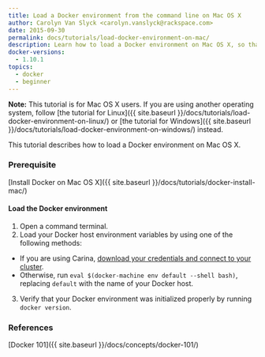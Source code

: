 ```yaml
---
title: Load a Docker environment from the command line on Mac OS X
author: Carolyn Van Slyck <carolyn.vanslyck@rackspace.com>
date: 2015-09-30
permalink: docs/tutorials/load-docker-environment-on-mac/
description: Learn how to load a Docker environment on Mac OS X, so that you can work with Docker from the command line
docker-versions:
  - 1.10.1
topics:
  - docker
  - beginner
---
```


**Note:** This tutorial is for Mac OS X users. If you are using another operating system, follow
[the tutorial for Linux]({{ site.baseurl }}/docs/tutorials/load-docker-environment-on-linux/) or
[the tutorial for Windows]({{ site.baseurl }}/docs/tutorials/load-docker-environment-on-windows/) instead.

This tutorial describes how to load a Docker environment on Mac OS X.

### Prerequisite

[Install Docker on Mac OS X]({{ site.baseurl }}/docs/tutorials/docker-install-mac/)

#### Load the Docker environment
1. Open a command terminal.
2. Load your Docker host environment variables by using one of the following methods:
  * If you are using Carina, [download your credentials and connect to your cluster][create-connect-cluster].
  * Otherwise, run `eval $(docker-machine env default --shell bash)`,
    replacing `default` with the name of your Docker host.
3. Verify that your Docker environment was initialized properly by running `docker version`.

[create-connect-cluster]: {{site.baseurl}}/docs/getting-started/create-connect-cluster/#connect-to-your-cluster

### References
[Docker 101]({{ site.baseurl }}/docs/concepts/docker-101/)
